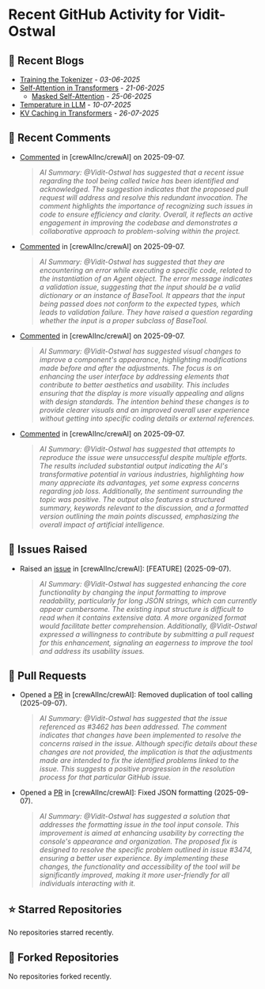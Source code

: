 # Recent GitHub Activity for Vidit-Ostwal

## 📝 Recent Blogs
- [Training the Tokenizer](https://www.notion.so/207e478805d48090b34fcc5c8e8c3c01?v=207e478805d480cfac6c000ca3c80482) - *03-06-2025*
- [Self-Attention in Transformers](https://www.notion.so/viditostwal/Self-Attention-in-Transformers-216e478805d48005b515fac90e1d76e0) - *21-06-2025*
  - [Masked Self-Attention](https://www.notion.so/viditostwal/Self-Attention-in-Transformers-216e478805d48005b515fac90e1d76e0) - *25-06-2025*
- [Temperature in LLM](https://open.substack.com/pub/viditostwal/p/how-does-temperature-changes-the?r=m52qu&utm_campaign=post&utm_medium=web&showWelcomeOnShare=false) - *10-07-2025*
- [KV Caching in Transformers](https://open.substack.com/pub/viditostwal/p/kv-key-value-cache-in-transformers?r=m52qu&utm_campaign=post&utm_medium=web&showWelcomeOnShare=false) - *26-07-2025*
## 💬 Recent Comments
- [Commented](https://github.com/crewAIInc/crewAI/issues/3462#issuecomment-3263848246) in [crewAIInc/crewAI] on 2025-09-07.
  > *AI Summary: @Vidit-Ostwal has suggested that a recent issue regarding the tool being called twice has been identified and acknowledged. The suggestion indicates that the proposed pull request will address and resolve this redundant invocation. The comment highlights the importance of recognizing such issues in code to ensure efficiency and clarity. Overall, it reflects an active engagement in improving the codebase and demonstrates a collaborative approach to problem-solving within the project.*
- [Commented](https://github.com/crewAIInc/crewAI/issues/3462#issuecomment-3263703027) in [crewAIInc/crewAI] on 2025-09-07.
  > *AI Summary: @Vidit-Ostwal has suggested that they are encountering an error while executing a specific code, related to the instantiation of an Agent object. The error message indicates a validation issue, suggesting that the input should be a valid dictionary or an instance of BaseTool. It appears that the input being passed does not conform to the expected types, which leads to validation failure. They have raised a question regarding whether the input is a proper subclass of BaseTool.*
- [Commented](https://github.com/crewAIInc/crewAI/pull/3475#issuecomment-3263538537) in [crewAIInc/crewAI] on 2025-09-07.
  > *AI Summary: @Vidit-Ostwal has suggested visual changes to improve a component's appearance, highlighting modifications made before and after the adjustments. The focus is on enhancing the user interface by addressing elements that contribute to better aesthetics and usability. This includes ensuring that the display is more visually appealing and aligns with design standards. The intention behind these changes is to provide clearer visuals and an improved overall user experience without getting into specific coding details or external references.*
- [Commented](https://github.com/crewAIInc/crewAI/issues/3462#issuecomment-3263535502) in [crewAIInc/crewAI] on 2025-09-07.
  > *AI Summary: @Vidit-Ostwal has suggested that attempts to reproduce the issue were unsuccessful despite multiple efforts. The results included substantial output indicating the AI's transformative potential in various industries, highlighting how many appreciate its advantages, yet some express concerns regarding job loss. Additionally, the sentiment surrounding the topic was positive. The output also features a structured summary, keywords relevant to the discussion, and a formatted version outlining the main points discussed, emphasizing the overall impact of artificial intelligence.*

## 🐛 Issues Raised
- Raised an [issue](https://github.com/crewAIInc/crewAI/issues/3474) in [crewAIInc/crewAI]: [FEATURE] (2025-09-07).
  > *AI Summary: @Vidit-Ostwal has suggested enhancing the core functionality by changing the input formatting to improve readability, particularly for long JSON strings, which can currently appear cumbersome. The existing input structure is difficult to read when it contains extensive data. A more organized format would facilitate better comprehension. Additionally, @Vidit-Ostwal expressed a willingness to contribute by submitting a pull request for this enhancement, signaling an eagerness to improve the tool and address its usability issues.*

## 🚀 Pull Requests
- Opened a [PR](https://github.com/crewAIInc/crewAI/pull/3477) in [crewAIInc/crewAI]: Removed duplication of tool calling (2025-09-07).
  > *AI Summary: @Vidit-Ostwal has suggested that the issue referenced as #3462 has been addressed. The comment indicates that changes have been implemented to resolve the concerns raised in the issue. Although specific details about these changes are not provided, the implication is that the adjustments made are intended to fix the identified problems linked to the issue. This suggests a positive progression in the resolution process for that particular GitHub issue.*
- Opened a [PR](https://github.com/crewAIInc/crewAI/pull/3475) in [crewAIInc/crewAI]: Fixed JSON formatting (2025-09-07).
  > *AI Summary: @Vidit-Ostwal has suggested a solution that addresses the formatting issue in the tool input console. This improvement is aimed at enhancing usability by correcting the console's appearance and organization. The proposed fix is designed to resolve the specific problem outlined in issue #3474, ensuring a better user experience. By implementing these changes, the functionality and accessibility of the tool will be significantly improved, making it more user-friendly for all individuals interacting with it.*

## ⭐ Starred Repositories
No repositories starred recently.

## 🍴 Forked Repositories
No repositories forked recently.
